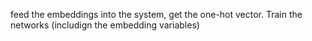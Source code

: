 feed the embeddings into the system, get the one-hot vector. Train the networks (includign the embedding variables)